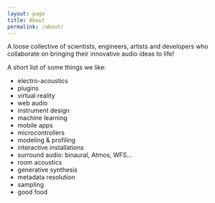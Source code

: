 ```yaml
---
layout: page
title: About
permalink: /about/
---
```



A loose collective of scientists, engineers, artists and developers who collaborate on bringing their innovative audio ideas to life!

A short list of some things we like:
- electro-acoustics
- plugins
- virtual reality
- web audio
- instrument design
- machine learning
- mobile apps
- microcontrollers
- modeling & profiling
- interactive installations
- surround audio: binaural, Atmos, WFS...
- room acoustics
- generative synthesis
- metadata resolution
- sampling
- good food
